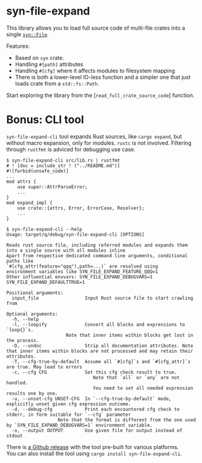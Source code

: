 # syn-file-expand

This library allows you to load full source code of multi-file crates into a single [`syn::File`](https://docs.rs/syn/latest/syn/struct.File.html).

Features:

* Based on `syn` crate.
* Handling `#[path]` attributes
* Handling `#[cfg]` where it affects modules to filesystem mapping
* There is both a lower-level IO-less function and a simpler one that just loads crate from a `std::fs::Path`.

Start exploring the library from the [`read_full_crate_source_code`] function.

# Bonus: CLI tool 

`syn-file-expand-cli` tool expands Rust sources, like `cargo expand`, but without macro expansion, only for modules.
`rustc` is not involved. Filtering through `rustfmt` is adviced for debugging use case. 

```text
$ syn-file-expand-cli src/lib.rs | rustfmt
# ! [doc = include_str ! ("../README.md")]
#![forbid(unsafe_code)]
...
mod attrs {
    use super::AttrParseError;
    ...
}
mod expand_impl {
    use crate::{attrs, Error, ErrorCase, Resolver};
    ...
}

$ syn-file-expand-cli --help
Usage: target/q/debug/syn-file-expand-cli [OPTIONS]

Reads rust source file, including referred modules and expands them into a single source with all modules inline
Apart from respective dedicated command line arguments, conditional paths like
`#[cfg_attr(feature="qqq"),path=...)` are resolved using
environment variables like SYN_FILE_EXPAND_FEATURE_QQQ=1
Other influential envvars: SYN_FILE_EXPAND_DEBUGVARS=1 SYN_FILE_EXPAND_DEFAULTTRUE=1

Positional arguments:
  input_file                 Input Rust source file to start crawling from

Optional arguments:
  -h, --help
  -l, --loopify              Convert all blocks and expressions to `loop{}`s.
                      Note that inner items within blocks get lost in the process.
  -D, --undoc                Strip all documentation attributes. Note that inner items within blocks are not processed and may retain their attributes.
  -T, --cfg-true-by-default  Assume all `#[cfg]`s and `#[cfg_attr]`s are true. May lead to errors
  -c, --cfg CFG              Set this cfg check result to true.
                                Note that `all` or `any` are not handled.
                                You need to set all needed expression results one by one.
  -u, --unset-cfg UNSET-CFG  In `--cfg-true-by-default` mode, explicitly unset given cfg expression outcome.
  -d, --debug-cfg            Print each encountered cfg check to stderr, in form suitable for `--cfg` parameter
                   Note that the format is different from the one used by `SYN_FILE_EXPAND_DEBUGVARS=1` environment variable.
  -o, --output OUTPUT        Use given file for output instead of stdout
```

There is [a Github release](https://github.com/vi/syn-file-expand/releases/) with the tool pre-built for various platforms.  
You can also install the tool using `cargo install syn-file-expand-cli`.
